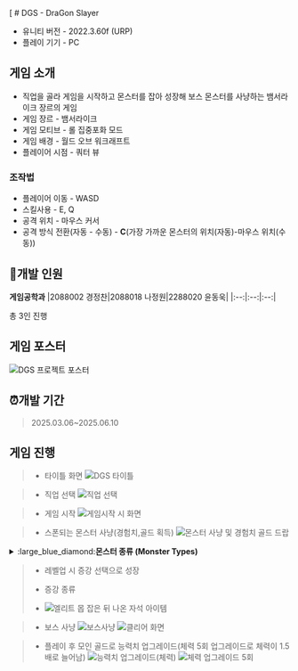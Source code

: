 [ # DGS - DraGon Slayer
- 유니티 버전 - 2022.3.60f (URP)
- 플레이 기기 - PC

## 게임 소개
- 직업을 골라 게임을 시작하고 몬스터를 잡아 성장해 보스 몬스터를 사냥하는 뱀서라이크 장르의 게임
- 게임 장르 - 뱀서라이크
- 게임 모티브 - 롤 집중포화 모드
- 게임 배경 - 월드 오브 워크래프트
- 플레이어 시점 - 쿼터 뷰
### 조작법
- 플레이어 이동 - WASD
- 스킬사용 - E, Q
- 공격 위치 - 마우스 커서
- 공격 방식 전환(자동 - 수동) - **C**(가장 가까운 몬스터의 위치(자동)-마우스 위치(수동))
## :office:개발 인원
**게임공학과**
|2088002 경정찬|2088018 나정원|2288020 윤동욱|
|:--:|:--:|:--:|

 총 3인 진행
## 게임 포스터
![DGS 프로젝트 포스터](https://github.com/user-attachments/assets/9190f517-26cf-4ea8-9a64-02c371a24461)
## :alarm_clock:개발 기간
> 2025.03.06~2025.06.10

## 게임 진행
> - 타이틀 화면
>   ![DGS 타이틀](https://github.com/user-attachments/assets/e8040b0a-5292-4957-b017-9d503169b003)

> - 직업 선택
>   ![직업 선택](https://github.com/user-attachments/assets/fdd5c3c9-0c34-4785-aff2-9e18ce4dd2f7)


> - 게임 시작
>   ![게임시작 시 화면](https://github.com/user-attachments/assets/d34ee5a3-9b28-4cc0-8a26-63c1bee4cc9e)

> - 스폰되는 몬스터 사냥(경험치,골드 획득)
>   ![몬스터 사냥 및 경험치 골드 드랍](https://github.com/user-attachments/assets/451a254c-55c0-4445-95f3-35756c53c703)
<details>
        <summary>:large_blue_diamond:<strong>몬스터 종류 (Monster Types)</strong></summary>
        <ul>
            <li>근접 몬스터
                <ul>
                    <li>일반 근접 몬스터 - 기본적인 근거리 몬스터의 형태로 플레이어에게 닿았을 때 데미지를 줌<br>
                    <img src="https://github.com/user-attachments/assets/d0502ba4-327d-4de4-b279-1debdb8a6a8a" alt=""></li>
                    <li>독 몬스터 - 플레이어에게 닿았을 때 데미지 그리고 몬스터 사망 시 그 자리에 독 장판이 생기며 독 장판에 있는 플레이어에게 데미지를 줌<br>
                    <img src="https://github.com/user-attachments/assets/0da05959-1081-4223-9aff-ca8ee5b78251" alt=""></li>
                    <li>자폭 몬스터 - 해당 몬스터 사망시 주변에 있는 플레이어에게 데미지를 줌<br>
                    <img src="https://github.com/user-attachments/assets/5a43d354-9cf6-49bf-b3ab-aca1c8753228" alt=""></li>
                    <li>분열 몬스터 - 해당 몬스터가 사망 시 작은 몬스터로 분열하게 됨<br>
                    <img src="https://github.com/user-attachments/assets/09eeca35-033c-4757-8b46-8a243d417c4e" alt=""></li><br>
                </ul>
            </li>
            <li>원거리 몬스터
                <ul>
                    <li>기본 투사체 발사하는 몬스터 - 원거리에서 플레이어에게 투사체를 날려 데미지를 줌<br>
                    <img src="https://github.com/user-attachments/assets/1bbf3924-79f5-4f56-9778-445179d3699d" alt=""></li>
                    <li>플레이어의 위치에 독 장판 뿌리는 몬스터 - 원거리에서 플레이어가 있는 지점으로 독 장판을 생성시키며 독 장판에 있는 플레이어에게 데미지를 줌<br>
                    <img src="https://github.com/user-attachments/assets/a02a4144-b8f0-417d-9e2a-1fa44bc164ea" alt=""></li><br>
                </ul>
            </li>
            <li>엘리트 몬스터
                <ul>
                    <li>근거리 엘리트 몬스터
                        <ul>
                            <li>러쉬 몬스터 - 생성 시 속도는 느리지만 점점 빨라지며 플레이어에게 충돌 시 플레이어를 높게 띄우는 에어본을 발생시킴<br>
                            <img src="https://github.com/user-attachments/assets/32322523-dce3-40d2-a135-ae507fbb96a5" alt=""></li>
                            <li>대쉬 몬스터 - 플레이어가 사정거리에 들어오면 잠시 대기 후 플레이어를 향해 빠르게 돌진<br>
                            <img src="https://github.com/user-attachments/assets/024b739a-52cd-40b3-8e8b-058b767b58cd" alt=""></li>
                        </ul>
                    </li>
                    <li>원거리 엘리트 몬스터
                        <ul>
                            <li>3갈래 투사체 발사 몬스터 - 플레이어의 방향을 기준으로 3갈래로 나가는 투사체를 발사 함<br>
                            <img src="https://github.com/user-attachments/assets/98ffcbf4-e45d-47f7-a114-28302431fa39" alt=""></li>
                            <li>슬로우 투사체 발사 몬스터 - 플레이어를 향해 슬로우가 걸리게 하는 wave투사체를 발사 함<br>
                            <img src="https://github.com/user-attachments/assets/b9d429db-35f4-49a9-88ae-8142d8e222a1" alt=""></li><br>
                        </ul>
                    </li>
                    <li>엘리트 몬스터 드랍 아이템 - 자석 아이템, hp회복 아이템</li>
                    <li>자석 아이템 - <img src="https://github.com/user-attachments/assets/8fb863b9-daf5-408c-8144-895d921deb43" alt=""></li>
                    <li>HP 아이템 - </li>
                </ul>
            </li>
            <li>
                보스 몬스터 - <br>
                <img src="https://github.com/user-attachments/assets/556f1f0a-0f44-4576-91eb-0bba982d507a" alt="">
                <ul>
                    <li>보스 패턴
                        <ul>
                            <li>1. 브레스 - 보스 방에 들어갈 시 가장 먼저 나오는 패턴으로 브레스의 범위에 있는 플레이어는 지속적으로 데미지를 받음 <br>
                            <img src="" alt=""></li>
                            <li>2. 토네이도 - 어느정도의 시전 시간이 지나면 플레이어를 향해 이동하며 지속적으로 데미지를 주는 토네이도 오브젝트를 생성<br>
                            <img src="" alt=""></li>
                            <li>3. 돌진 및 브레스 - 하늘로 날아오르는 애니메이션 이후 보스방의 대각선의 범위를 빠르게 이동하며 대미지를 줌 <br>
                            <img src="" alt=""></li>
                            <li>4. 운석 - 보스방에 들어가고 패턴이 시작되면 지속적으로 정해놓은 시간마다 운석이 떨어지며 운석에 맞으면 데미지를 줌 <br>
                            <img src="" alt=""></li>
                        </ul>
                    </li>
                </ul>
            </li>
        </ul>
    </details>

> - 레벨업 시 증강 선택으로 성장
> - 증강 종류
>
> - ![엘리트 몹 잡은 뒤 나온 자석 아이템]()


> - 보스 사냥
>   ![보스사냥](https://github.com/user-attachments/assets/aa55722b-061e-46e1-9cbf-2729dbafd17a)
>   ![클리어 화면](https://github.com/user-attachments/assets/96b6174c-f0c0-4c02-a7b9-83ea7e972a79)

> - 플레이 후 모인 골드로 능력치 업그레이드(체력 5회 업그레이드로 체력이 1.5배로 늘어남)
>   ![능력치 업그레이드(체력)](https://github.com/user-attachments/assets/72eafcf0-8a97-43ce-aa9e-d928351dbaad)
>   ![체력 업그레이드 5회](https://github.com/user-attachments/assets/01b7c658-8866-4bc2-a2be-e22526066ce4)


